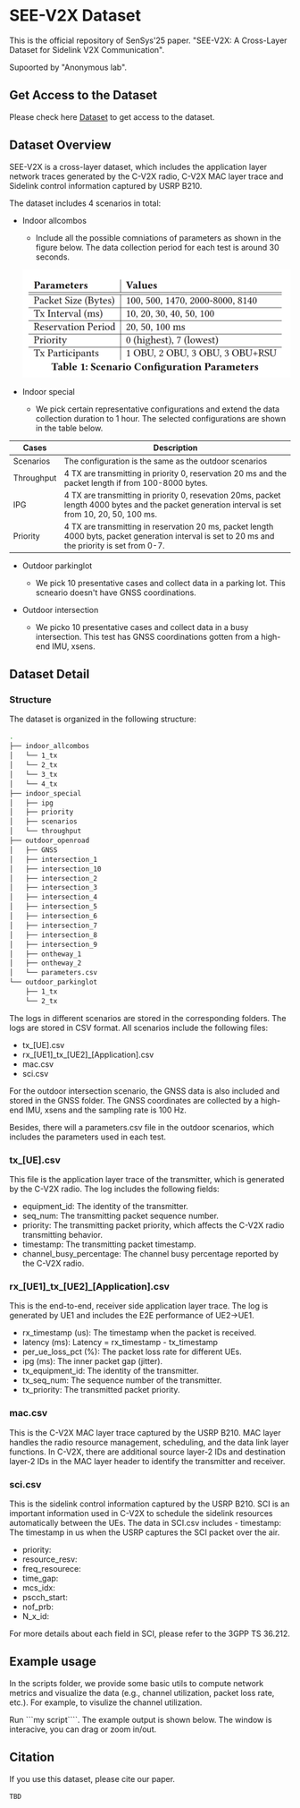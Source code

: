 # SEE-V2X Dataset

This is the official repository of SenSys'25 paper. "SEE-V2X: A Cross-Layer Dataset for Sidelink V2X Communication".

Supoorted by "Anonymous lab".

## Get Access to the Dataset
Please check here [Dataset](https://morrishohoho.github.io/projects/seev2x/) to get access to the dataset.

## Dataset Overview
SEE-V2X is a cross-layer dataset, which includes the application layer network traces generated by the C-V2X radio, C-V2X MAC layer trace and Sidelink control information captured by USRP B210. 

The dataset includes 4 scenarios in total:
- Indoor allcombos
  - Include all the possible comniations of parameters as shown in the figure below. The data collection period for each test is around 30 seconds.

  ![Indoor_AllCombos](./figures/allcombos.png)
- Indoor special
  - We pick certain representative configurations and extend the data collection duration to 1 hour. The selected configurations are shown in the table below.

| Cases      | Description                                                                                                                                        |
|------------|----------------------------------------------------------------------------------------------------------------------------------------------------|
| Scenarios  | The configuration is the same as the outdoor scenarios                                                                                             |
| Throughput | 4 TX are transmitting in priority 0, reservation 20 ms and the packet length if from 100-8000 bytes.                                               |
| IPG        | 4 TX are transmitting in priority 0, resevation 20ms, packet length 4000 bytes and  the packet generation interval is set from 10, 20, 50, 100 ms. |
| Priority   | 4 TX are transmitting in reservation 20 ms, packet length 4000 byts, packet generation interval is set to 20 ms and the priority is set from 0-7.  |

- Outdoor parkinglot
  - We pick 10 presentative cases and collect data in a parking lot. This scneario doesn't have GNSS coordinations.

- Outdoor intersection
  - We picko 10 presentative cases and collect data in a busy intersection. This test has GNSS coordinations gotten from a high-end IMU, xsens.

## Dataset Detail
### Structure
The dataset is organized in the following structure:
```bash
.
├── indoor_allcombos
│   └── 1_tx
│   └── 2_tx
│   └── 3_tx
│   └── 4_tx
├── indoor_special 
│   ├── ipg
│   ├── priority
│   ├── scenarios
│   └── throughput
├── outdoor_openroad
│   ├── GNSS
│   ├── intersection_1
│   ├── intersection_10
│   ├── intersection_2
│   ├── intersection_3
│   ├── intersection_4
│   ├── intersection_5
│   ├── intersection_6
│   ├── intersection_7
│   ├── intersection_8
│   ├── intersection_9
│   ├── ontheway_1
│   ├── ontheway_2
│   └── parameters.csv
└── outdoor_parkinglot
    ├── 1_tx
    └── 2_tx
```
The logs in different scenarios are stored in the corresponding folders. The logs are stored in CSV format. All scenarios include the following files:
- tx_[UE].csv
- rx_[UE1]\_tx\_[UE2]\_[Application].csv
- mac.csv
- sci.csv

For the outdoor intersection scenario, the GNSS data is also included and stored in the GNSS folder. The GNSS coordinates are collected by a high-end IMU, xsens and the sampling rate is 100 Hz.

Besides, there will a parameters.csv file in the outdoor scenarios, which includes the parameters used in each test.

### tx_[UE].csv
This file is the application layer trace of the transmitter, which is generated by the C-V2X radio. The log includes the following fields:
- equipment_id: The identity of the transmitter.
- seq_num: The transmitting packet sequence number.
- priority: The transmitting packet priority, which affects the C-V2X radio transmitting behavior.
- timestamp: The transmitting packet timestamp.
- channel_busy_percentage: The channel busy percentage reported by the C-V2X radio.

### rx_[UE1]\_tx\_[UE2]\_[Application].csv
This is the end-to-end, receiver side application layer trace. The log is generated by UE1 and includes the E2E performance of UE2->UE1.
- rx_timestamp (us): The timestamp when the packet is received.
- latency (ms): Latency = rx_timestamp - tx_timestamp
- per_ue_loss_pct (%): The packet loss rate for different UEs.
- ipg (ms): The inner packet gap (jitter).
- tx_equipment_id: The identity of the transmitter.
- tx_seq_num: The sequence number of the transmitter.
- tx_priority: The transmitted packet priority.

### mac.csv
This is the C-V2X MAC layer trace captured by the USRP B210. 
MAC layer handles the radio resource management, scheduling, and the data link layer functions.
In C-V2X, there are additional source layer-2 IDs and destination layer-2 IDs in the MAC layer header to identify the transmitter and receiver.

### sci.csv
This is the sidelink control information captured by the USRP B210. SCI is an important information used in C-V2X to schedule the sidelink resources automatically between the UEs. The data in SCI.csv includes - timestamp: The timestamp in us when the USRP captures the SCI packet over the air.
- priority:
- resource_resv:
- freq_resourece:
- time_gap:
- mcs_idx:
- pscch_start:
- nof_prb:
- N_x_id:

For more details about each field in SCI, please refer to the 3GPP TS 36.212.

## Example usage
In the scripts folder, we provide some basic utils to compute network metrics and visualize the data (e.g., channel utilization, packet loss rate, etc.).
For example, to visulize the channel utilization.

Run ```my script````. The example output is shown below.
The window is interacive, you can drag or zoom in/out. 

## Citation
If you use this dataset, please cite our paper.
```
TBD
```
